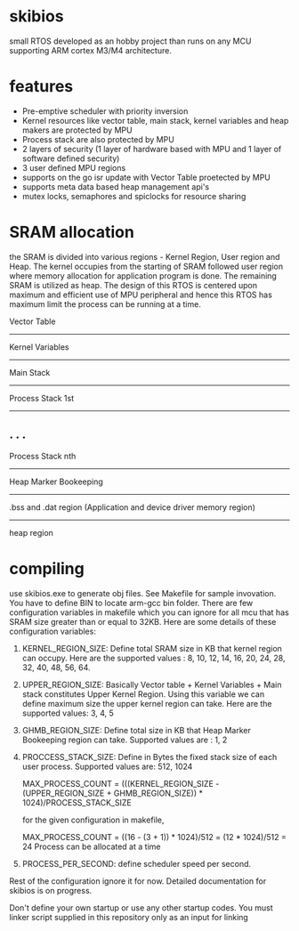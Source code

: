 # skibios
small RTOS developed as an hobby project than runs on any MCU supporting ARM cortex M3/M4  architecture.

# features

-  Pre-emptive scheduler with priority inversion
-  Kernel resources like vector table, main stack, kernel variables and heap makers are protected by MPU
-  Process stack are also protected by MPU
-  2 layers of security (1 layer of hardware based with MPU and 1 layer of software defined security)
-  3 user defined MPU regions
-  supports on the go isr update with Vector Table proetected by MPU
-  supports meta data based heap management api's
-  mutex locks, semaphores and spiclocks for resource sharing

# SRAM allocation

the SRAM is divided into various regions - Kernel Region, User region and Heap. The kernel occupies from the starting of SRAM followed user region where memory allocation for application program is done. The remaining SRAM is utilized as heap. The design of this RTOS is centered upon maximum and efficient use of MPU peripheral and hence this RTOS has maximum limit the process can be running at a time.

Vector Table

-------------------
Kernel Variables

--------------------
Main Stack

--------------------
Process Stack 1st

-------------------
.
.
.
--------------------
Process Stack nth

--------------------
 Heap Marker Bookeeping
 
--------------------
.bss and .dat region (Application and device driver memory region)
  
--------------------
heap region


# compiling

use skibios.exe to generate obj files. See Makefile for sample invovation. You have to define BIN to locate arm-gcc bin folder. There are few configuration variables in makefile which you can ignore for all mcu that has SRAM size greater than or equal to 32KB. Here are some details of these configuration variables:

1) KERNEL_REGION_SIZE: Define total SRAM size in KB that kernel region can occupy. Here are the supported values : 8, 10, 12, 14, 16, 20, 24, 28, 32, 40, 48, 56, 64.

2) UPPER_REGION_SIZE: Basically Vector table + Kernel Variables + Main stack constitutes Upper Kernel Region. Using this variable we can define maximum size the upper kernel region can take. Here are the supported values: 3, 4, 5

3) GHMB_REGION_SIZE: Define total size in KB that Heap Marker Bookeeping region can take. Supported values are : 1, 2

4) PROCCESS_STACK_SIZE: Define in Bytes the fixed stack size of each user process. Supported values are: 512, 1024

    MAX_PROCESS_COUNT = (((KERNEL_REGION_SIZE - (UPPER_REGION_SIZE + GHMB_REGION_SIZE)) * 1024)/PROCESS_STACK_SIZE
    
    for the given configuration in makefile,
    
    MAX_PROCESS_COUNT = ((16 - (3 + 1)) * 1024)/512
                      =  (12 * 1024)/512
                      =   24  Process can be allocated at a time
                      
5) PROCESS_PER_SECOND: define scheduler speed per second.

Rest of the configuration ignore it for now. Detailed documentation for skibios is on progress.

Don't define your own startup or use any other startup codes. You must linker script supplied in this repository only as an input for linking


  
  
  
    
